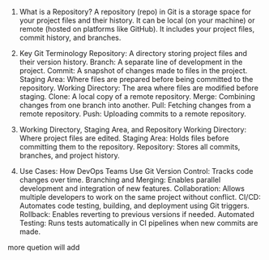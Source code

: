 1) What is a Repository?
A repository (repo) in Git is a storage space for your project files and their history. It can be local (on your machine) or remote (hosted on platforms like GitHub). It includes your project files, commit history, and branches.

2) Key Git Terminology
Repository: A directory storing project files and their version history.
Branch: A separate line of development in the project.
Commit: A snapshot of changes made to files in the project.
Staging Area: Where files are prepared before being committed to the repository.
Working Directory: The area where files are modified before staging.
Clone: A local copy of a remote repository.
Merge: Combining changes from one branch into another.
Pull: Fetching changes from a remote repository.
Push: Uploading commits to a remote repository.

3) Working Directory, Staging Area, and Repository
Working Directory: Where project files are edited.
Staging Area: Holds files before committing them to the repository.
Repository: Stores all commits, branches, and project history.

4) Use Cases: How DevOps Teams Use Git
Version Control: Tracks code changes over time.
Branching and Merging: Enables parallel development and integration of new features.
Collaboration: Allows multiple developers to work on the same project without conflict.
CI/CD: Automates code testing, building, and deployment using Git triggers.
Rollback: Enables reverting to previous versions if needed.
Automated Testing: Runs tests automatically in CI pipelines when new commits are made. 


more quetion will add 
